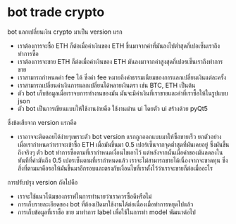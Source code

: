 # bot trade crypto 
bot แลกเปลี่ยนเงิน crypto มาเป็น version แรก
- เราต้องการจะซื้อ ETH ก็ต่อเมื่อค่าเงินของ ETH ขึ้นมาจากค่าที่มันลงไปต่ำสุดกี่เปอเซ็นเราถึงทำการซื้อ
- เราต้องการจะขาย ETH ก็ต่อเมื่อค่าเงินของ ETH มันลงมาจากค่าสูงสุดกี่เปอรเซ็นเราถึงทำการขาย
- เราสามารถกำหนดค่า fee ได้ ซึ่งค่า fee หมายถึงค่าธรรมเนียมของการแลกเปลี่ยนเงินแต่ละครั้ง
- เราสามารถเปลี่ยนค่าเงินการแลกเปลี่ยนได้หลายเงินตรา เช่น BTC, ETH เป็นต้น
- ตัว bot เก็บข้อมูลเมื่อเราจบการทำงานของมัน มันจะมีค่าเงินที่เราขายและค่าที่เราซื้อให้ในรูปแบบ json
- ตัว bot เป็นการเขียนแบบให้ใช้งานง่ายคือ ใช้งานผ่าน ui โดยตัว ui สร้างด้วย pyQt5

ซึ่งข้อเสียจาก version แรกคือ
- เราอาจจะติดดอยได้ง่ายๆเพราะตัว bot version แรกถูกออกแบบมาให้ซื้อขายเร็ว ยกตัวอย่างเมื่อเรากำหนดว่าเราจะเข้าซื้อ ETH เมื่อมันขึ้นมา 0.5 เปอร์เซ็นจากจุดต่ำสุดที่มันเคยอยู่
ซึ่งมันขึ้นถึงจริงๆ ตัว bot ทำการซื้อตามที่เรากำหนดเงื่อนไขเอาไว้ แต่หลังจากนั้นเมื่อค่าของมันลดลงในทันทีที่ค่ามันถึง 0.5 เปอรเซ็นตามที่เรากำหนดแล้ว เราจะไม่สามารถขายได้เนื่องจากจะขาดทุน
ซึ่งสิ่งที่ตามมาคือรอให้มันขึ้นมาอีกรอบและตรงกับเงื่อนไขที่เราตั้งไว้ว่าเราจะขายก็ต่อเมื่ออะไร

การปรับปรุง version ถัดไปคือ
- เราจะใช้แนวโน้มของกราฟในการทำนายว่าเราควรซื้อดีหรือไม่
- การเก็บรายละเอียดของ bot ที่ต้องเปิดมาใช้งานได้ต่อเนื่องเมื่อทำการหยุดไปแล้ว
- การเก็บข้อมูลที่เราซื้อ ขาย มาทำการ label เพื่อใช้ในการทำ model พัฒนาต่อไป


